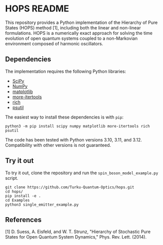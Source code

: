 # HOPS README
This repository provides a Python implementation of the Hierarchy of Pure States (HOPS) method [1], including both the linear and non-linear formulations. HOPS is a numerically exact approach for solving the time evolution of open quantum systems coupled to a non-Markovian environment composed of harmonic oscillators.

## Dependencies
The implementation requires the following Python libraries:  
- [SciPy](https://scipy.org/)  
- [NumPy](https://numpy.org/)  
- [matplotlib](https://matplotlib.org/)  
- [more-itertools](https://pypi.org/project/more-itertools/)  
- [rich](https://pypi.org/project/rich/)  
- [psutil](https://pypi.org/project/psutil/)  

The easiest way to install these dependencies is with `pip`:

```shell
python3 -m pip install scipy numpy matplotlib more-itertools rich psutil
```

The code has been tested with Python versions 3.10, 3.11, and 3.12. Compatibility with other versions is not guaranteed.

## Try it out
To try it out, clone the repository and run the ```spin_boson_model_example.py``` script.
```shell
git clone https://github.com/Turku-Quantum-Optics/hops.git
cd hops/
pip install -e .
cd Examples
python3 single_emitter_example.py
```

## References
[1] D. Suess, A. Eisfeld, and W. T. Strunz, "Hierarchy of Stochastic Pure States for Open Quantum System Dynamics," Phys. Rev. Lett. (2014).
